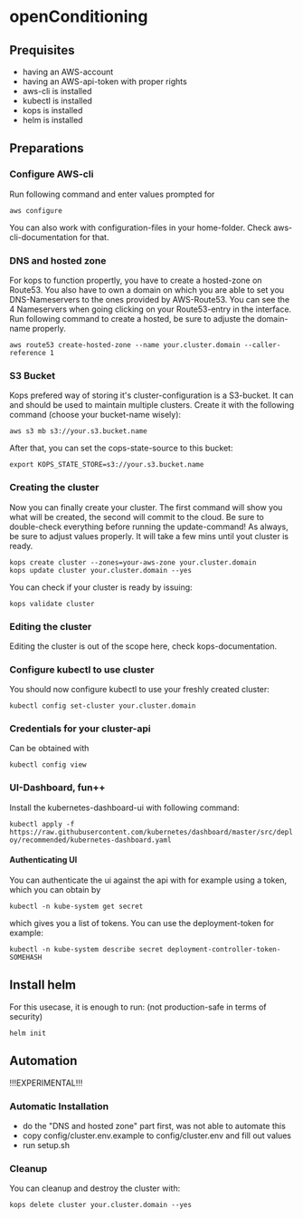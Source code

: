 # openConditioning

## Prequisites

- having an AWS-account
- having an AWS-api-token with proper rights
- aws-cli is installed
- kubectl is installed
- kops is installed
- helm is installed

## Preparations

### Configure AWS-cli

Run following command and enter values prompted for

```aws configure```

You can also work with configuration-files in your home-folder. Check aws-cli-documentation for that.

### DNS and hosted zone

For kops to function propertly, you have to create a hosted-zone on Route53. You also have to own a domain on which you are able to set you DNS-Nameservers to the ones provided by AWS-Route53. You can see the 4 Nameservers when going clicking on your Route53-entry in the interface.
Run following command to create a hosted, be sure to adjuste the domain-name properly.
 
```aws route53 create-hosted-zone --name your.cluster.domain --caller-reference 1```

### S3 Bucket

Kops prefered way of storing it's cluster-configuration is a S3-bucket. It can and should be used to maintain multiple clusters. Create it with the following command (choose your bucket-name wisely):

```aws s3 mb s3://your.s3.bucket.name```

After that, you can set the cops-state-source to this bucket:

```export KOPS_STATE_STORE=s3://your.s3.bucket.name```

### Creating the cluster

Now you can finally create your cluster. The first command will show you what will be created, the second will commit to the cloud. Be sure to double-check everything before running the update-command! As always, be sure to adjust values properly.
It will take a few mins until yout cluster is ready.

```
kops create cluster --zones=your-aws-zone your.cluster.domain
kops update cluster your.cluster.domain --yes
```

You can check if your cluster is ready by issuing:

```kops validate cluster```

### Editing the cluster

Editing the cluster is out of the scope here, check kops-documentation.

### Configure kubectl to use cluster

You should now configure kubectl to use your freshly created cluster:

```kubectl config set-cluster your.cluster.domain```

### Credentials for your cluster-api

Can be obtained with

```kubectl config view```

### UI-Dashboard, fun++

Install the kubernetes-dashboard-ui with following command:

```kubectl apply -f https://raw.githubusercontent.com/kubernetes/dashboard/master/src/deploy/recommended/kubernetes-dashboard.yaml```

#### Authenticating UI

You can authenticate the ui against the api with for example using a token, which you can obtain by

```kubectl -n kube-system get secret```

which gives you a list of tokens. You can use the deployment-token for example:

```kubectl -n kube-system describe secret deployment-controller-token-SOMEHASH```

## Install helm

For this usecase, it is enough to run: (not production-safe in terms of security)

```helm init```

## Automation

!!!EXPERIMENTAL!!!

### Automatic Installation

- do the "DNS and hosted zone" part first, was not able to automate this
- copy config/cluster.env.example to config/cluster.env and fill out values
- run setup.sh

### Cleanup

You can cleanup and destroy the cluster with:

```kops delete cluster your.cluster.domain --yes```


